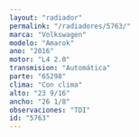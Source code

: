 ```yaml
---
layout: "radiador"
permalink: "/radiadores/5763/"
marca: "Volkswagen"
modelo: "Amarok"
ano: "2016"
motor: "L4 2.0"
transmision: "Automática"
parte: "65298"
clima: "Con clima"
alto: "23 9/16"
ancho: "26 1/8"
observaciones: "TDI"
id: "5763"
---
```


